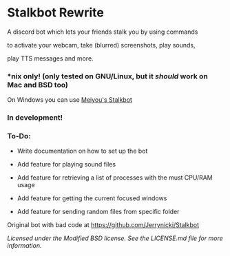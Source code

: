 # Stalkbot Rewrite

A discord bot which lets your friends stalk you by using commands 

to activate your webcam, take (blurred) screenshots, play sounds,

play TTS messages and more.

### \*nix only! (only tested on GNU/Linux, but it *should* work on Mac and BSD too)

On Windows you can use [Meiyou's Stalkbot](https://github.com/M3IY0U/Stalkbot)

### **In development!**

### To-Do:

* Write documentation on how to set up the bot

* Add feature for playing sound files

* Add feature for retrieving a list of processes with the must CPU/RAM usage

* Add feature for getting the current focused windows

* Add feature for sending random files from specific folder

Original bot with bad code at https://github.com/Jerrynicki/Stalkbot

*Licensed under the Modified BSD license. See the LICENSE.md file for more information.*
